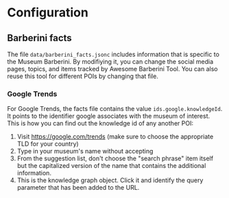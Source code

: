 # Configuration

## Barberini facts

The file `data/barberini_facts.jsonc` includes information that is specific to the Museum Barberini. By modifiying it, you can change the social media pages, topics, and items tracked by Awesome Barberini Tool. You can also reuse this tool for different POIs by changing that file.

### Google Trends

For Google Trends, the facts file contains the value `ids.google.knowledgeId`. It points to the identifier google associates with the museum of interest. This is how you can find out the knowledge id of any another POI:

1. Visit https://google.com/trends (make sure to choose the appropriate TLD for your country)
2. Type in your museum's name without accepting
3. From the suggestion list, don't choose the "search phrase" item itself but the capitalized version of the name that contains the additional information.
4. This is the knowledge graph object. Click it and identify the query parameter that has been added to the URL.
